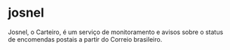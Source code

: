 josnel
======

Josnel, o Carteiro, é um serviço de monitoramento e avisos sobre o status de encomendas postais a partir do Correio brasileiro.
